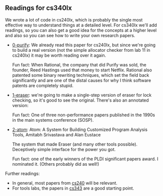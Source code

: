 ## Readings for cs340lx

We wrote a lot of code in cs240lx, which is probably the single most effective
way to understand things at a detailed level.  For cs340lx we'll add 
readings, so you can also get a good idea for the concepts at a higher
level and also so you can see how to write your own research papers.

  - [0-purify](0-purify): We already read this paper for cs240lx,
    but since we're going to build a real version (not the simple 
    allocator checker from lab 11 in cs240lx) it may be worth reading
    over it again.   

    Fun fact: When Rational, the company that did Purify was sold,
    the founder, Reed Hastings used that money to start Netflix.
    Rational also patented some binary rewriting techniques, which set
    the field back significantly and are one of the distal causes for
    why I think software patents are completely stupid.

  - [1-eraser](1-eraser): we're going to make a single-step
    version of eraser for lock checking, so it's good to see the original.
    There's also an annotated version: 

    Fun fact: One of three non-performance papers published in the 1990s
    in the main systems conference (SOSP).

   - [2-atom](2-atom): Atom: A System for Building Customized Program
     Analysis Tools, Amitabh Srivastava and Alan Eustace

     The system that made Eraser (and many other tools possible).
     Deceptively simple interface for the power you got.

     Fun fact: one of the early winners of the PLDI significant papers
     award.  I nominated it.  (Others probably did as well!)


Further readings:
  - In general, most papers from [cs240](http://web.stanford.edu/class/cs240/)
    will be relevant. 
  - For tools labs, the papers in [cs343](http://web.stanford.edu/class/cs343/)
    are a good starting point.
